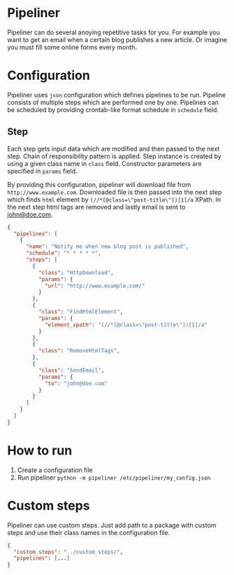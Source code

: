 # Pipeliner
Pipeliner can do several anoying repetitive tasks for you. For example you want to get an email when a certain blog publishes a new article. Or imagine you must fill some online forms every month. 

# Configuration
Pipeliner uses `json` configuration which defines pipelines to be run. Pipeline consists of multiple steps which are performed one by one. Pipelines can be scheduled by providing crontab-like format schedule in `schedule` field. 

## Step
Each step gets input data which are modified and then passed to the next step. Chain of responsibility pattern is applied. Step instance is created by using a given class name in `class` field. Constructor parameters are specified in `params` field.

By providing this configuration, pipeliner will download file from `http://www.example.com`. Downloaded file is then passed into the next step which finds `html` element by `(//*[@class=\"post-title\"])[1]/a` XPath. In the next step html tags are removed and lastly email is sent to john@doe.com.
```json
{
  "pipelines": [
    {
      "name": "Notify me when new blog post is published",
      "schedule": "* * * * *",
      "steps": [
        {
          "class": "HttpDownload",
          "params": {
            "url": "http://www.example.com/"
          }
        },
        {
          "class": "FindHtmlElement",
          "params": {
            "element_xpath": "(//*[@class=\"post-title\"])[1]/a"
          }
        },
        {
          "class": "RemoveHtmlTags",
        },
        {
          "class": "SendEmail",
          "params": {
            "to": "john@doe.com"
          }
        }
      ]
    }
  ]
}
```

# How to run
1. Create a configuration file
2. Run pipeliner `python -m pipeliner /etc/pipeliner/my_config.json`


# Custom steps 
Pipeliner can use custom steps. Just add path to a package with custom steps and use their class names in the configuration file.
```json
{
  "custom_steps": "../custom_steps/",
  "pipelines": [...]
}
```
